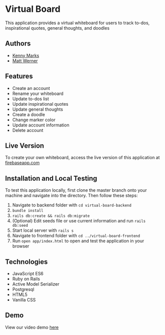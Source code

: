 # Virtual Board

This application provides a virtual whiteboard for users to track to-dos, inspirational quotes, general thoughts, and doodles

## Authors

- [Kenny Marks](https://github.com/kmarks2013)
- [Matt Werner](https://github.com/mrwerner392)

## Features

- Create an account
- Rename your whiteboard
- Update to-dos list
- Update inspirational quotes
- Update general thoughts
- Create a doodle
- Change marker color
- Update account information
- Delete account

## Live Version

To create your own whiteboard, access the live version of this application at [firebaseapp.com](https://virtual-board-fa036.firebaseapp.com/)

## Installation and Local Testing

To test this application locally, first clone the master branch onto your machine and navigate into the directory. Then follow these steps:

1. Navigate to backend folder with `cd virtual-board-backend`
2. `bundle install`
3. `rails db:create && rails db:migrate`
4. (Optional) Edit seeds file or use current information and run `rails db:seed`
5. Start local server with `rails s`
6. Navigate to frontend folder with `cd ../virtual-board-frontend`
7. Run `open app/index.html` to open and test the application in your browser

## Technologies

- JavaScript ES6
- Ruby on Rails
- Active Model Serializer
- Postgresql
- HTML5
- Vanilla CSS

## Demo

View our video demo [here](https://www.youtube.com/watch?v=JM6hJIj99_c)
